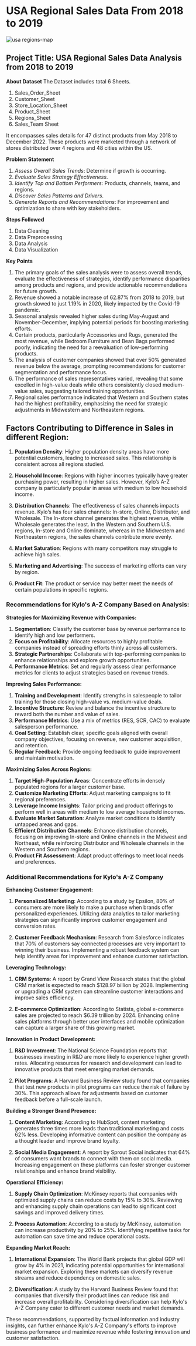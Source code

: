 # USA Regional Sales Data From 2018 to 2019
![usa regions-map](https://github.com/user-attachments/assets/02e8cebe-8c55-4e5c-82c9-937e4bc261c9)

## Project Title: USA Regional Sales Data Analysis from 2018 to 2019

**About Dataset**
The Dataset includes total 6 Sheets.
1. Sales_Order_Sheet
2. Customer_Sheet
3. Store_Location_Sheet
4. Product_Sheet
5. Regions_Sheet
6. Sales_Team Sheet

It encompasses sales details for 47 distinct products from May 2018 to December 2022. These products were marketed through a network of stores distributed over 4 regions and 48 cities within the US. 

**Problem Statement**
1. _Assess Overall Sales Trends_: Determine if growth is occurring.
2. _Evaluate Sales Strategy Effectiveness_.
3. _Identify Top and Bottom Performers_: Products, channels, teams, and regions.
4. _Discover Sales Patterns and Drivers_.
5. _Generate Reports and Recommendations_: For improvement and optimization to share with key stakeholders.

**Steps Followed**
1. Data Cleaning
2. Data Preprocessing
3. Data Analysis
4. Data Visualization

**Key Points**
1. The primary goals of the sales analysis were to assess overall trends, evaluate the effectiveness of strategies, identify 
   performance disparities among 
   products and regions, and provide actionable recommendations for future growth.
2. Revenue showed a notable increase of 62.87% from 2018 to 2019, but growth slowed to just 1.19% in 2020, likely impacted by the 
   Covid-19 pandemic.
3. Seasonal analysis revealed higher sales during May-August and November-December, implying potential periods for boosting 
   marketing efforts.
4. Certain products, particularly Accessories and Rugs, generated the most revenue, while Bedroom Furniture and Bean Bags performed 
   poorly, indicating the need for a reevaluation of low-performing products.
5. The analysis of customer companies showed that over 50% generated revenue below the average, prompting recommendations for 
   customer segmentation and  performance focus.
6. The performance of sales representatives varied, revealing that some excelled in high-value deals while others consistently 
   closed medium-value sales, suggesting tailored training opportunities.
7. Regional sales performance indicated that Western and Southern states had the highest profitability, emphasizing the need for 
   strategic adjustments in Midwestern and Northeastern regions.

## Factors Contributing to Difference in Sales in different Region:

1. **Population Density**: Higher population density areas have more potential customers, leading to increased sales. This relationship is consistent across all regions studied.

2. **Household Income**: Regions with higher incomes typically have greater purchasing power, resulting in higher sales. However, Kylo’s A-Z company is particularly popular in areas with medium to low household income.

3. **Distribution Channels**: The effectiveness of sales channels impacts revenue. Kylo’s has four sales channels: In-store, Online, Distributor, and Wholesale. The In-store channel generates the highest revenue, while Wholesale generates the least. In the Western and Southern U.S. regions, In-store and Online dominate, whereas in the Midwestern and Northeastern regions, the sales channels contribute more evenly.

4. **Market Saturation**: Regions with many competitors may struggle to achieve high sales.

5. **Marketing and Advertising**: The success of marketing efforts can vary by region.

6. **Product Fit**: The product or service may better meet the needs of certain populations in specific regions.


### Recommendations for Kylo's A-Z Company Based on Analysis:

**Strategies for Maximizing Revenue with Companies:**
1. **Segmentation**: Classify the customer base by revenue performance to identify high and low performers.
2. **Focus on Profitability**: Allocate resources to highly profitable companies instead of spreading efforts thinly across all 
     customers.
3. **Strategic Partnerships**: Collaborate with top-performing companies to enhance relationships and explore growth opportunities.
4. **Performance Metrics**: Set and regularly assess clear performance metrics for clients to adjust strategies based on revenue trends.

**Improving Sales Performance:**
1. **Training and Development**: Identify strengths in salespeople to tailor training for those closing high-value vs. medium-value deals.
2. **Incentive Structure**: Review and balance the incentive structure to reward both the number and value of sales.
3. **Performance Metrics**: Use a mix of metrics (RES, SCR, CAC) to evaluate salesperson performance.
4. **Goal Setting**: Establish clear, specific goals aligned with overall company objectives, focusing on revenue, new customer acquisition, and retention.
5. **Regular Feedback**: Provide ongoing feedback to guide improvement and maintain motivation.

**Maximizing Sales Across Regions:**
1. **Target High-Population Areas**: Concentrate efforts in densely populated regions for a larger customer base.
2. **Customize Marketing Efforts**: Adjust marketing campaigns to fit regional preferences.
3. **Leverage Income Insights**: Tailor pricing and product offerings to perform well in areas with medium to low average household 
     incomes.
4. **Evaluate Market Saturation**: Analyze market conditions to identify untapped areas and gaps.
5. **Efficient Distribution Channels**: Enhance distribution channels, focusing on improving In-store and Online channels in the 
     Midwest and Northeast, while reinforcing Distributor and Wholesale channels in the Western and Southern regions.
6. **Product Fit Assessment**: Adapt product offerings to meet local needs and preferences.
   

### Additional Recommendations for Kylo's A-Z Company

**Enhancing Customer Engagement:**
1. **Personalized Marketing**: According to a study by Epsilon, 80% of consumers are more likely to make a purchase when brands offer personalized experiences. Utilizing data analytics to tailor marketing strategies can significantly improve customer engagement and conversion rates.
   
2. **Customer Feedback Mechanism**: Research from Salesforce indicates that 70% of customers say connected processes are very important to winning their business. Implementing a robust feedback system can help identify areas for improvement and enhance customer satisfaction.

**Leveraging Technology:**
1. **CRM Systems**: A report by Grand View Research states that the global CRM market is expected to reach $128.97 billion by 2028. Implementing or upgrading a CRM system can streamline customer interactions and improve sales efficiency.

2. **E-commerce Optimization**: According to Statista, global e-commerce sales are projected to reach $6.39 trillion by 2024. Enhancing online sales platforms through better user interfaces and mobile optimization can capture a larger share of this growing market.

**Innovation in Product Development:**
1. **R&D Investment**: The National Science Foundation reports that businesses investing in R&D are more likely to experience higher growth rates. Allocating resources for research and development can lead to innovative products that meet emerging market demands.

2. **Pilot Programs**: A Harvard Business Review study found that companies that test new products in pilot programs can reduce the risk of failure by 30%. This approach allows for adjustments based on customer feedback before a full-scale launch.

**Building a Stronger Brand Presence:**
1. **Content Marketing**: According to HubSpot, content marketing generates three times more leads than traditional marketing and costs 62% less. Developing informative content can position the company as a thought leader and improve brand loyalty.

2. **Social Media Engagement**: A report by Sprout Social indicates that 64% of consumers want brands to connect with them on social media. Increasing engagement on these platforms can foster stronger customer relationships and enhance brand visibility.

**Operational Efficiency:**
1. **Supply Chain Optimization**: McKinsey reports that companies with optimized supply chains can reduce costs by 15% to 30%. Reviewing and enhancing supply chain operations can lead to significant cost savings and improved delivery times.

2. **Process Automation**: According to a study by McKinsey, automation can increase productivity by 20% to 25%. Identifying repetitive tasks for automation can save time and reduce operational costs.

**Expanding Market Reach:**
1. **International Expansion**: The World Bank projects that global GDP will grow by 4% in 2021, indicating potential opportunities for international market expansion. Exploring these markets can diversify revenue streams and reduce dependency on domestic sales.

2. **Diversification**: A study by the Harvard Business Review found that companies that diversify their product lines can reduce risk and increase overall profitability. Considering diversification can help Kylo's A-Z Company cater to different customer needs and market demands.

These recommendations, supported by factual information and industry insights, can further enhance Kylo's A-Z Company's efforts to improve business performance and maximize revenue while fostering innovation and customer satisfaction.


